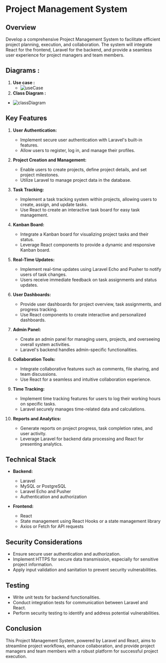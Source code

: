 # Project Management System

## Overview

Develop a comprehensive Project Management System to facilitate efficient project planning, execution, and collaboration. The system will integrate React for the frontend, Laravel for the backend, and provide a seamless user experience for project managers and team members.


## Diagrams :

1. **Use case :**
   - ![useCase](https://ibb.co/G9M684k)
2.   **Class Diagram :**
   - ![classDiagram](https://ibb.co/z80g5y4)
## Key Features

1. **User Authentication:**
   - Implement secure user authentication with Laravel's built-in features.
   - Allow users to register, log in, and manage their profiles.

2. **Project Creation and Management:**
   - Enable users to create projects, define project details, and set project milestones.
   - Utilize Laravel to manage project data in the database.

3. **Task Tracking:**
   - Implement a task tracking system within projects, allowing users to create, assign, and update tasks.
   - Use React to create an interactive task board for easy task management.

4. **Kanban Board:**
   - Integrate a Kanban board for visualizing project tasks and their status.
   - Leverage React components to provide a dynamic and responsive Kanban board.

5. **Real-Time Updates:**
   - Implement real-time updates using Laravel Echo and Pusher to notify users of task changes.
   - Users receive immediate feedback on task assignments and status updates.

6. **User Dashboards:**
   - Provide user dashboards for project overview, task assignments, and progress tracking.
   - Use React components to create interactive and personalized dashboards.

7. **Admin Panel:**
   - Create an admin panel for managing users, projects, and overseeing overall system activities.
   - Laravel's backend handles admin-specific functionalities.

8. **Collaboration Tools:**
   - Integrate collaborative features such as comments, file sharing, and team discussions.
   - Use React for a seamless and intuitive collaboration experience.

9. **Time Tracking:**
   - Implement time tracking features for users to log their working hours on specific tasks.
   - Laravel securely manages time-related data and calculations.

10. **Reports and Analytics:**
    - Generate reports on project progress, task completion rates, and user activity.
    - Leverage Laravel for backend data processing and React for presenting analytics.

## Technical Stack

- **Backend:**
  - Laravel
  - MySQL or PostgreSQL
  - Laravel Echo and Pusher
  - Authentication and authorization

- **Frontend:**
  - React
  - State management using React Hooks or a state management library
  - Axios or Fetch for API requests

## Security Considerations

- Ensure secure user authentication and authorization.
- Implement HTTPS for secure data transmission, especially for sensitive project information.
- Apply input validation and sanitation to prevent security vulnerabilities.

## Testing

- Write unit tests for backend functionalities.
- Conduct integration tests for communication between Laravel and React.
- Perform security testing to identify and address potential vulnerabilities.

## Conclusion

This Project Management System, powered by Laravel and React, aims to streamline project workflows, enhance collaboration, and provide project managers and team members with a robust platform for successful project execution.
